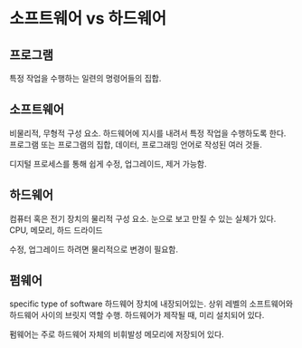 # 소프트웨어 vs 하드웨어

## 프로그램
특정 작업을 수행하는 일련의 명령어들의 집합.

## 소프트웨어
비물리적, 무형적 구성 요소.
하드웨어에 지시를 내려서 특정 작업을 수행하도록 한다.
프로그램 또는 프로그램의 집합, 데이터, 프로그래밍 언어로 작성된 여러 것들.

디지털 프로세스를 통해 쉽게 수정, 업그레이드, 제거 가능함. 

## 하드웨어
컴퓨터 혹은 전기 장치의 물리적 구성 요소.
눈으로 보고 만질 수 있는 실체가 있다. 
CPU, 메모리, 하드 드라이드 

수정, 업그레이드 하려면 물리적으로 변경이 필요함.

## 펌웨어
specific type of software 하드웨어 장치에 내장되어있는.
상위 레벨의 소프트웨어와 하드웨어 사이의 브릿지 역할 수행.
하드웨어가 제작될 때, 미리 설치되어 있다.

펌웨어는 주로 하드웨어 자체의 비휘발성 메모리에 저장되어 있다. 

